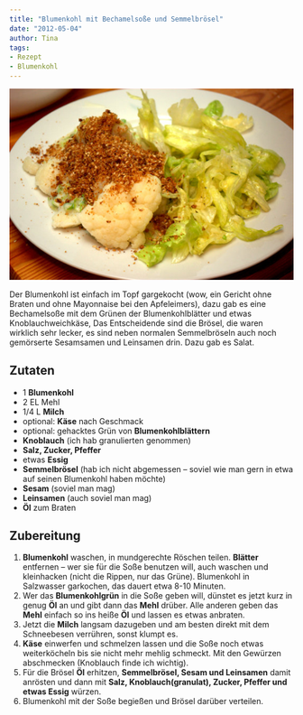 ```yaml
---
title: "Blumenkohl mit Bechamelsoße und Semmelbrösel"
date: "2012-05-04" 
author: Tina
tags:
- Rezept
- Blumenkohl
---
```


[![](images/imgp8905.jpg "Blumenkohl, Bechamel, Brösel")](http://apfeleimer.wordpress.com/2012/05/04/blumenkohl-mit-bechamelsose-und-semmelbrosel/imgp8905/)

Der Blumenkohl ist einfach im Topf gargekocht (wow, ein Gericht ohne Braten und ohne Mayonnaise bei den Apfeleimers), dazu gab es eine Bechamelsoße mit dem Grünen der Blumenkohlblätter und etwas Knoblauchweichkäse, Das Entscheidende sind die Brösel, die waren wirklich sehr lecker, es sind neben normalen Semmelbröseln auch noch gemörserte Sesamsamen und Leinsamen drin. Dazu gab es Salat.

## Zutaten

- 1 **Blumenkohl**
- 2 EL Mehl
- 1/4 L **Milch**
- optional: **Käse** nach Geschmack
- optional: gehacktes Grün von **Blumenkohlblättern**
- **Knoblauch** (ich hab granulierten genommen)
- **Salz, Zucker, Pfeffer**
- etwas **Essig**
- **Semmelbrösel** (hab ich nicht abgemessen – soviel wie man gern in etwa auf seinen Blumenkohl haben möchte)
- **Sesam** (soviel man mag)
- **Leinsamen** (auch soviel man mag)
- **Öl** zum Braten

## Zubereitung

1. **Blumenkohl** waschen, in mundgerechte Röschen teilen. **Blätter** entfernen – wer sie für die Soße benutzen will, auch waschen und kleinhacken (nicht die Rippen, nur das Grüne). Blumenkohl in Salzwasser garkochen, das dauert etwa 8-10 Minuten.
2. Wer das **Blumenkohlgrün** in die Soße geben will, dünstet es jetzt kurz in genug **Öl** an und gibt dann das **Mehl** drüber. Alle anderen geben das **Mehl** einfach so ins heiße **Öl** und lassen es etwas anbraten.
3. Jetzt die **Milch** langsam dazugeben und am besten direkt mit dem Schneebesen verrühren, sonst klumpt es.
4. **Käse** einwerfen und schmelzen lassen und die Soße noch etwas weiterköcheln bis sie nicht mehr mehlig schmeckt. Mit den Gewürzen abschmecken (Knoblauch finde ich wichtig).
5. Für die Brösel **Öl** erhitzen, **Semmelbrösel, Sesam und Leinsamen** damit anrösten und dann mit **Salz, Knoblauch(granulat), Zucker, Pfeffer und etwas Essig** würzen.
6. Blumenkohl mit der Soße begießen und Brösel darüber verteilen.
